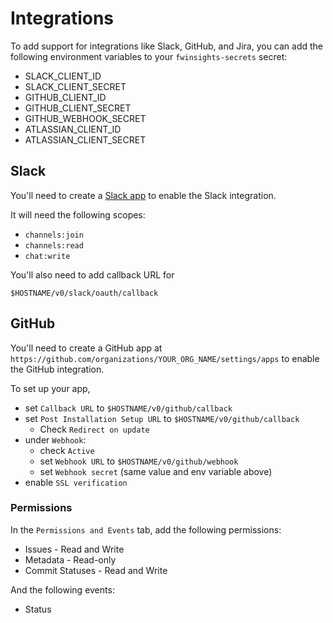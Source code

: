 # Integrations
To add support for integrations like Slack, GitHub, and Jira, you can add the
following environment variables to your `fwinsights-secrets` secret:

* SLACK_CLIENT_ID
* SLACK_CLIENT_SECRET
* GITHUB_CLIENT_ID
* GITHUB_CLIENT_SECRET
* GITHUB_WEBHOOK_SECRET
* ATLASSIAN_CLIENT_ID
* ATLASSIAN_CLIENT_SECRET

## Slack
You'll need to create a
[Slack app](https://api.slack.com/apps/) to enable the Slack integration.

It will need the following scopes:
* `channels:join`
* `channels:read`
* `chat:write`

You'll also need to add callback URL for
```
$HOSTNAME/v0/slack/oauth/callback
```

## GitHub
You'll need to create a
GitHub app at `https://github.com/organizations/YOUR_ORG_NAME/settings/apps`
to enable the GitHub integration.

To set up your app,
* set `Callback URL` to `$HOSTNAME/v0/github/callback`
* set `Post Installation Setup URL` to `$HOSTNAME/v0/github/callback`
    * Check `Redirect on update`
* under `Webhook`:
  * check `Active`
  * set `Webhook URL` to `$HOSTNAME/v0/github/webhook`
  * set `Webhook secret` (same value and env variable above)
* enable `SSL verification`


### Permissions
In the `Permissions and Events` tab, add the following permissions:
* Issues - Read and Write
* Metadata - Read-only
* Commit Statuses - Read and Write

And the following events:
* Status

